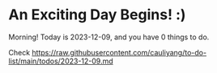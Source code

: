 # An Exciting Day Begins! :)

Morning! Today is 2023-12-09, and you have 0 things to do.

Check https://raw.githubusercontent.com/cauliyang/to-do-list/main/todos/2023-12-09.md